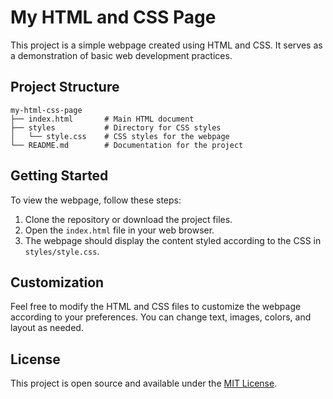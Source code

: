 # My HTML and CSS Page

This project is a simple webpage created using HTML and CSS. It serves as a demonstration of basic web development practices.

## Project Structure

```
my-html-css-page
├── index.html       # Main HTML document
├── styles           # Directory for CSS styles
│   └── style.css    # CSS styles for the webpage
└── README.md        # Documentation for the project
```

## Getting Started

To view the webpage, follow these steps:

1. Clone the repository or download the project files.
2. Open the `index.html` file in your web browser.
3. The webpage should display the content styled according to the CSS in `styles/style.css`.

## Customization

Feel free to modify the HTML and CSS files to customize the webpage according to your preferences. You can change text, images, colors, and layout as needed.

## License

This project is open source and available under the [MIT License](LICENSE).
